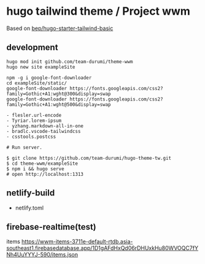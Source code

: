 # hugo tailwind theme / Project wwm

Based on [bep/hugo-starter-tailwind-basic](https://github.com/bep/hugo-starter-tailwind-basic)


## development

```
hugo mod init github.com/team-durumi/theme-wwm
hugo new site exampleSite

npm -g i google-font-downloader
cd exampleSite/static/
google-font-downloader https://fonts.googleapis.com/css2?family=Gothic+A1:wght@300&display=swap
google-font-downloader https://fonts.googleapis.com/css2?family=Gothic+A1:wght@500&display=swap

- flesler.url-encode
- Tyriar.lorem-ipsum
- yzhang.markdown-all-in-one
- bradlc.vscode-tailwindcss
- csstools.postcss

# Run server.

$ git clone https://github.com/team-durumi/hugo-theme-tw.git
$ cd theme-wwm/exampleSite
$ npm i && hugo serve
# open http://localhost:1313
```


## netlify-build
- netlify.toml


## firebase-realtime(test)

items
https://wwm-items-3711e-default-rtdb.asia-southeast1.firebasedatabase.app/1D1gAFdHxQd06rDHUxkHu80WVOQC7fYNh4UuYYYJ-590/items.json


